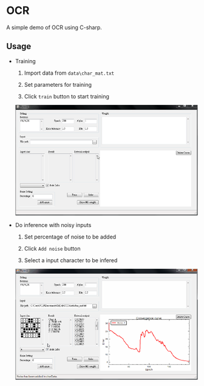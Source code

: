 # OCR
A simple demo of OCR using C-sharp.

## Usage
* Training
    1. Import data from `data\char_mat.txt`

    2. Set parameters for training

    3. Click `train` button to start training

    ![](screenshots/OCR_Training.gif)

* Do inference with noisy inputs
    1. Set percentage of noise to be added

    2. Click `Add noise` button

    3. Select a input character to be infered

    ![](screenshots/OCR_NoisyInput.gif)
